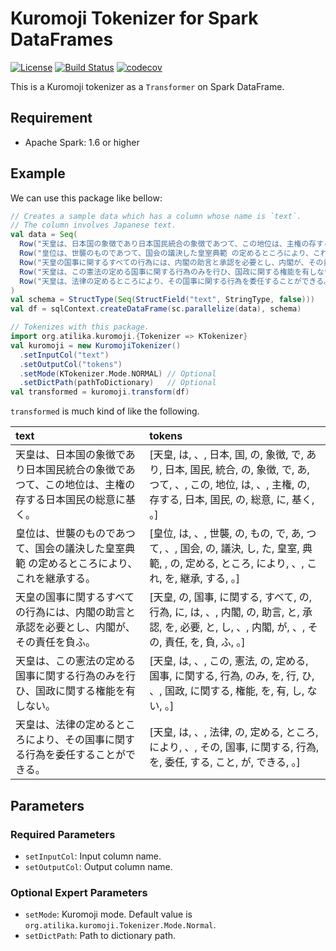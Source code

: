 # Kuromoji Tokenizer for Spark DataFrames

[![License](http://img.shields.io/:license-Apache%202-red.svg)](http://www.apache.org/licenses/LICENSE-2.0.txt)
[![Build Status](https://travis-ci.org/yu-iskw/spark-kuromoji-tokenizer.svg?branch=master)](https://travis-ci.org/yu-iskw/spark-kuromoji-tokenizer)
[![codecov](https://codecov.io/gh/yu-iskw/spark-kuromoji-tokenizer/branch/master/graph/badge.svg)](https://codecov.io/gh/yu-iskw/spark-kuromoji-tokenizer)

This is a Kuromoji tokenizer as a `Transformer` on Spark DataFrame.

## Requirement

- Apache Spark: 1.6 or higher

## Example

We can use this package like bellow:

```scala
// Creates a sample data which has a column whose name is `text`.
// The column involves Japanese text.
val data = Seq(
  Row("天皇は、日本国の象徴であり日本国民統合の象徴であつて、この地位は、主権の存する日本国民の総意に基く。"),
  Row("皇位は、世襲のものであつて、国会の議決した皇室典範 の定めるところにより、これを継承する。"),
  Row("天皇の国事に関するすべての行為には、内閣の助言と承認を必要とし、内閣が、その責任を負ふ。"),
  Row("天皇は、この憲法の定める国事に関する行為のみを行ひ、国政に関する権能を有しない。"),
  Row("天皇は、法律の定めるところにより、その国事に関する行為を委任することができる。")
)
val schema = StructType(Seq(StructField("text", StringType, false)))
val df = sqlContext.createDataFrame(sc.parallelize(data), schema)

// Tokenizes with this package.
import org.atilika.kuromoji.{Tokenizer => KTokenizer}
val kuromoji = new KuromojiTokenizer()
  .setInputCol("text")
  .setOutputCol("tokens")
  .setMode(KTokenizer.Mode.NORMAL) // Optional
  .setDictPath(pathToDictionary)   // Optional
val transformed = kuromoji.transform(df)
```

`transformed` is much kind of like the following.

|text                                              |tokens                                                                                                            |
|:--------------------------------------------------|:------------------------------------------------------------------------------------------------------------------|
|天皇は、日本国の象徴であり日本国民統合の象徴であつて、この地位は、主権の存する日本国民の総意に基く。|[天皇, は, 、, 日本, 国, の, 象徴, で, あり, 日本, 国民, 統合, の, 象徴, で, あ, つて, 、, この, 地位, は, 、, 主権, の, 存する, 日本, 国民, の, 総意, に, 基く, 。]|
|皇位は、世襲のものであつて、国会の議決した皇室典範 の定めるところにより、これを継承する。     |[皇位, は, 、, 世襲, の, もの, で, あ, つて, 、, 国会, の, 議決, し, た, 皇室, 典範,  , の, 定める, ところ, により, 、, これ, を, 継承, する, 。]             |
|天皇の国事に関するすべての行為には、内閣の助言と承認を必要とし、内閣が、その責任を負ふ。      |[天皇, の, 国事, に関する, すべて, の, 行為, に, は, 、, 内閣, の, 助言, と, 承認, を, 必要, と, し, 、, 内閣, が, 、, その, 責任, を, 負, ふ, 。]            |
|天皇は、この憲法の定める国事に関する行為のみを行ひ、国政に関する権能を有しない。          |[天皇, は, 、, この, 憲法, の, 定める, 国事, に関する, 行為, のみ, を, 行, ひ, 、, 国政, に関する, 権能, を, 有, し, ない, 。]                            |
|天皇は、法律の定めるところにより、その国事に関する行為を委任することができる。           |[天皇, は, 、, 法律, の, 定める, ところ, により, 、, その, 国事, に関する, 行為, を, 委任, する, こと, が, できる, 。]                                   |


## Parameters

### Required Parameters

- `setInputCol`: Input column name. 
- `setOutputCol`: Output column name.

### Optional Expert Parameters
- `setMode`: Kuromoji mode. Default value is `org.atilika.kuromoji.Tokenizer.Mode.Normal`.
- `setDictPath`: Path to dictionary path.
